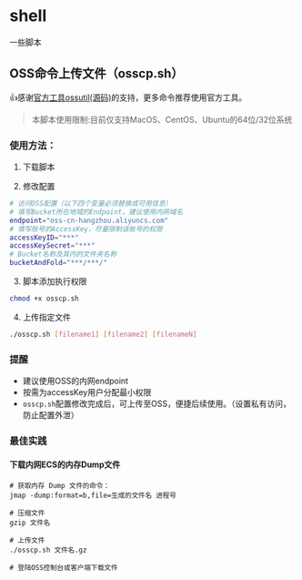 # shell
一些脚本

## OSS命令上传文件（osscp.sh）

👍感谢[官方工具ossutil](https://help.aliyun.com/document_detail/50452.html)[(源码)](https://github.com/aliyun/ossutil)的支持，更多命令推荐使用官方工具。

> 本脚本使用限制:目前仅支持MacOS、CentOS、Ubuntu的64位/32位系统

### 使用方法：

1. 下载脚本

2. 修改配置
```sh
# 访问OSS配置（以下四个变量必须替换成可用信息）
# 填写Bucket所在地域的Endpoint，建议使用内网域名
endpoint="oss-cn-hangzhou.aliyuncs.com"
# 填写账号的AccessKey，尽量限制该账号的权限
accessKeyID="***"
accessKeySecret="***"
# Bucket名称及其内的文件夹名称
bucketAndFold="***/***/"
```

3. 脚本添加执行权限
```sh
chmod +x osscp.sh
```

4. 上传指定文件
```sh
./osscp.sh [filename1] [filename2] [filenameN]
```

### 提醒

- 建议使用OSS的内网endpoint
- 按需为accessKey用户分配最小权限
- `osscp.sh`配置修改完成后，可上传至OSS，便捷后续使用。（设置私有访问，防止配置外泄）

### 最佳实践

#### 下载内网ECS的内存Dump文件

```shell
# 获取内存 Dump 文件的命令：
jmap -dump:format=b,file=生成的文件名 进程号

# 压缩文件
gzip 文件名

# 上传文件
./osscp.sh 文件名.gz

# 登陆OSS控制台或客户端下载文件
```
